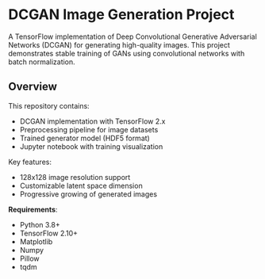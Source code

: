 # DCGAN Image Generation Project

A TensorFlow implementation of Deep Convolutional Generative Adversarial Networks (DCGAN) for generating high-quality images. This project demonstrates stable training of GANs using convolutional networks with batch normalization.

## Overview
This repository contains:
- DCGAN implementation with TensorFlow 2.x
- Preprocessing pipeline for image datasets
- Trained generator model (HDF5 format)
- Jupyter notebook with training visualization

Key features:
- 128x128 image resolution support
- Customizable latent space dimension
- Progressive growing of generated images


**Requirements**:
- Python 3.8+
- TensorFlow 2.10+
- Matplotlib
- Numpy
- Pillow
- tqdm
